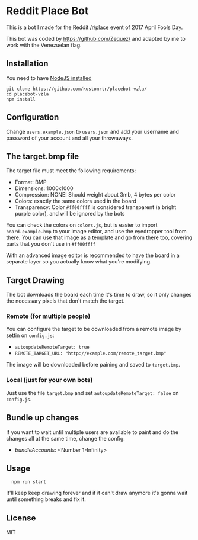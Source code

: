 # Reddit Place Bot

This is a bot I made for the Reddit [/r/place](https://www.reddit.com/r/place/) event of 2017 April Fools Day.

This bot was coded by https://github.com/Zequez/ and adapted by me to work with the Venezuelan flag.

## Installation

You need to have [NodeJS installed](https://nodejs.org)

```
git clone https://github.com/kustomrtr/placebot-vzla/
cd placebot-vzla
npm install
```

## Configuration

Change `users.example.json` to `users.json` and add your username and password
of your account and all your throwaways.

## The target.bmp file

The target file must meet the following requirements:

  - Format: BMP
  - Dimensions: 1000x1000
  - Compression: NONE! Should weight about 3mb, 4 bytes per color
  - Colors: exactly the same colors used in the board
  - Transparency: Color `#ff00ffff` is considered transparent (a bright purple color), and will be ignored by the bots

You can check the colors on `colors.js`, but is easier to
import `board.example.bmp` to your image editor, and use the eyedropper tool
from there. You can use that image as a template and go from there too, covering
parts that you don't use in `#ff00ffff`

With an advanced image editor is recommended to have the board in a separate
layer so you actually know what you're modifying.

## Target Drawing

The bot downloads the board each time it's time to draw, so it only changes
the necessary pixels that don't match the target.

### Remote (for multiple people)

You can configure the target to be downloaded from a remote image by
settin on `config.js`:

- `autoupdateRemoteTarget: true`
- `REMOTE_TARGET_URL: "http://example.com/remote_target.bmp"`

The image will be downloaded before paining and saved to `target.bmp`.

### Local (just for your own bots)

Just use the file `target.bmp` and set `autoupdateRemoteTarget: false` on `config.js`.

## Bundle up changes

If you want to wait until multiple users are available to paint and do the
changes all at the same time, change the config:

- *bundleAccounts*: <Number 1-Infinity>

## Usage

```
  npm run start
```

It'll keep keep drawing forever and if it can't draw anymore it's gonna
wait until something breaks and fix it.


## License

MIT
